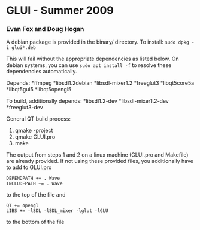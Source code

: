 # GLUI - Summer 2009
### Evan Fox and Doug Hogan

A debian package is provided in the binary/ directory.
To install: `sudo dpkg -i glui*.deb`

This will fail without the appropriate dependencies as listed below.
On debian systems, you can use `sudo apt install -f` to resolve these dependencies automatically.

Depends:
*ffmpeg
*libsdl1.2debian
*libsdl-mixer1.2
*freeglut3
*libqt5core5a
*libqt5gui5
*libqt5opengl5

To build, additionally depends:
*libsdl1.2-dev
*libsdl-mixer1.2-dev
*freeglut3-dev

General QT build process:
1. qmake -project
2. qmake GLUI.pro
3. make

The output from steps 1 and 2 on a linux machine (GLUI.pro and Makefile) are already provided. If not using these provided files, you additionally have to add to GLUI.pro

```
DEPENDPATH += . Wave
INCLUDEPATH += . Wave
```

to the top of the file and

```
QT += opengl
LIBS += -lSDL -lSDL_mixer -lglut -lGLU
```

to the bottom of the file
